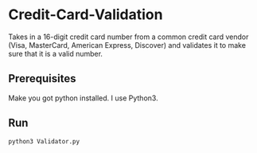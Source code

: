 # Credit-Card-Validation
Takes in a 16-digit credit card number from a common credit card vendor (Visa, MasterCard, American Express, Discover) and validates it to make sure that it is a valid number. 

## Prerequisites

Make you got python installed. I use Python3.

## Run

    python3 Validator.py
